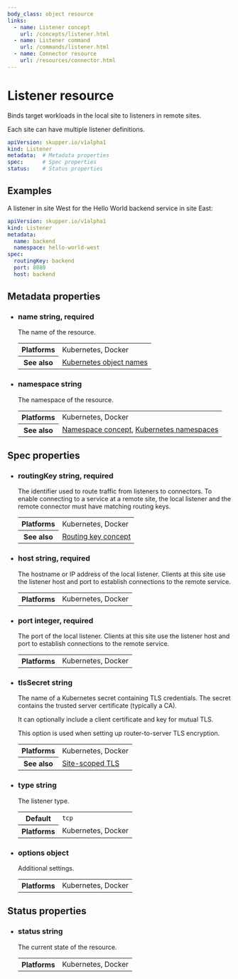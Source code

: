 ```yaml
---
body_class: object resource
links:
  - name: Listener concept
    url: /concepts/listener.html
  - name: Listener command
    url: /commands/listener.html
  - name: Connector resource
    url: /resources/connector.html
---
```


# Listener resource

<section>

Binds target workloads in the local site to listeners in
remote sites.

Each site can have multiple listener definitions.

~~~ yaml
apiVersion: skupper.io/v1alpha1
kind: Listener
metadata:  # Metadata properties
spec:      # Spec properties
status:    # Status properties
~~~

</section>

<section>

## Examples

A listener in site West for the Hello World backend service
in site East:

~~~ yaml
apiVersion: skupper.io/v1alpha1
kind: Listener
metadata:
  name: backend
  namespace: hello-world-west
spec:
  routingKey: backend
  port: 8080
  host: backend
~~~

</section>

<section>

## Metadata properties

- <h3 id="name">name <span class="attribute-info">string, required</span></h3>

  The name of the resource.

  <table class="fields"><tr><th>Platforms</th><td>Kubernetes, Docker</td><tr><th>See also</th><td><a href="https://kubernetes.io/docs/concepts/overview/working-with-objects/names/">Kubernetes object names</a></td></table>

- <h3 id="namespace">namespace <span class="attribute-info">string</span></h3>

  The namespace of the resource.

  <table class="fields"><tr><th>Platforms</th><td>Kubernetes, Docker</td><tr><th>See also</th><td><a href="/concepts/namespace.html">Namespace concept</a>, <a href="https://kubernetes.io/docs/concepts/overview/working-with-objects/namespaces/">Kubernetes namespaces</a></td></table>

</section>

<section>

## Spec properties

- <h3 id="routingkey">routingKey <span class="attribute-info">string, required</span></h3>

  The identifier used to route traffic from listeners to
  connectors.  To enable connecting to a service at a
  remote site, the local listener and the remote connector
  must have matching routing keys.

  <table class="fields"><tr><th>Platforms</th><td>Kubernetes, Docker</td><tr><th>See also</th><td><a href="/concepts/routing-key.html">Routing key concept</a></td></table>

- <h3 id="host">host <span class="attribute-info">string, required</span></h3>

  The hostname or IP address of the local listener.  Clients
  at this site use the listener host and port to
  establish connections to the remote service.

  <table class="fields"><tr><th>Platforms</th><td>Kubernetes, Docker</td></table>

- <h3 id="port">port <span class="attribute-info">integer, required</span></h3>

  The port of the local listener.  Clients at this site use
  the listener host and port to establish connections to
  the remote service.

  <table class="fields"><tr><th>Platforms</th><td>Kubernetes, Docker</td></table>

- <h3 id="tlssecret">tlsSecret <span class="attribute-info">string</span></h3>

  The name of a Kubernetes secret containing TLS
  credentials.  The secret contains the trusted server
  certificate (typically a CA).
  
  It can optionally include a client certificate and key for
  mutual TLS.
  
  This option is used when setting up router-to-server TLS
  encryption.

  <table class="fields"><tr><th>Platforms</th><td>Kubernetes, Docker</td><tr><th>See also</th><td><a href="">Site-scoped TLS</a></td></table>

- <h3 id="type">type <span class="attribute-info">string</span></h3>

  The listener type.

  <table class="fields"><tr><th>Default</th><td><code>tcp</code></td><tr><th>Platforms</th><td>Kubernetes, Docker</td></table>

- <h3 id="options">options <span class="attribute-info">object</span></h3>

  Additional settings.

  <table class="fields"><tr><th>Platforms</th><td>Kubernetes, Docker</td></table>

</section>

<section>

## Status properties

- <h3 id="status">status <span class="attribute-info">string</span></h3>

  The current state of the resource.

  <table class="fields"><tr><th>Platforms</th><td>Kubernetes, Docker</td></table>

</section>
